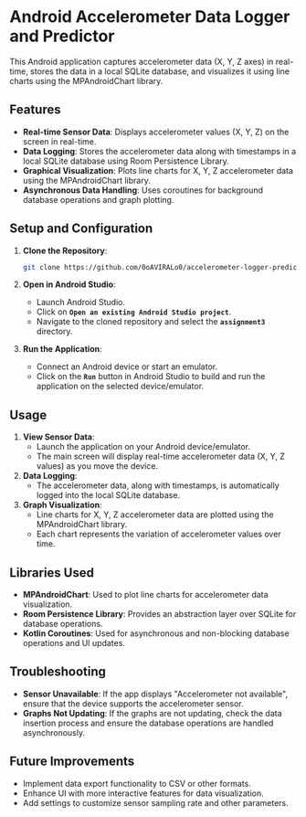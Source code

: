 # **Android Accelerometer Data Logger and Predictor**

This Android application captures accelerometer data (X, Y, Z axes) in real-time, stores the data in a local SQLite database, and visualizes it using line charts using the MPAndroidChart library.

## **Features**

- **Real-time Sensor Data**: Displays accelerometer values (X, Y, Z) on the screen in real-time.
- **Data Logging**: Stores the accelerometer data along with timestamps in a local SQLite database using Room Persistence Library.
- **Graphical Visualization**: Plots line charts for X, Y, Z accelerometer data using the MPAndroidChart library.
- **Asynchronous Data Handling**: Uses coroutines for background database operations and graph plotting.

## **Setup and Configuration**

1. **Clone the Repository**:
    
    ```bash
    git clone https://github.com/0oAVIRALo0/accelerometer-logger-predictor.git
    ```
    
2. **Open in Android Studio**:
    - Launch Android Studio.
    - Click on **`Open an existing Android Studio project`**.
    - Navigate to the cloned repository and select the **`assignment3`** directory.
3. **Run the Application**:
    - Connect an Android device or start an emulator.
    - Click on the **`Run`** button in Android Studio to build and run the application on the selected device/emulator.

## **Usage**

1. **View Sensor Data**:
    - Launch the application on your Android device/emulator.
    - The main screen will display real-time accelerometer data (X, Y, Z values) as you move the device.
2. **Data Logging**:
    - The accelerometer data, along with timestamps, is automatically logged into the local SQLite database.
3. **Graph Visualization**:
    - Line charts for X, Y, Z accelerometer data are plotted using the MPAndroidChart library.
    - Each chart represents the variation of accelerometer values over time.

## **Libraries Used**

- **MPAndroidChart**: Used to plot line charts for accelerometer data visualization.
- **Room Persistence Library**: Provides an abstraction layer over SQLite for database operations.
- **Kotlin Coroutines**: Used for asynchronous and non-blocking database operations and UI updates.

## **Troubleshooting**

- **Sensor Unavailable**: If the app displays "Accelerometer not available", ensure that the device supports the accelerometer sensor.
- **Graphs Not Updating**: If the graphs are not updating, check the data insertion process and ensure the database operations are handled asynchronously.

## **Future Improvements**

- Implement data export functionality to CSV or other formats.
- Enhance UI with more interactive features for data visualization.
- Add settings to customize sensor sampling rate and other parameters.
